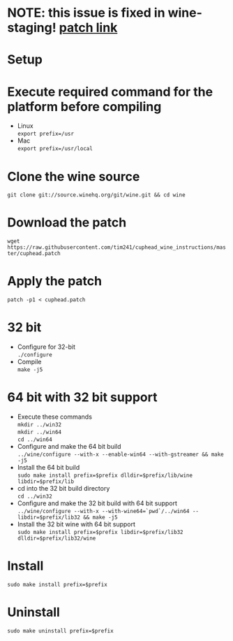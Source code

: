 # NOTE: this issue is fixed in wine-staging! [patch link](https://github.com/wine-compholio/wine-staging/blob/master/patches/setupapi-CM_Get_Parent/0001-setupapi-Return-CR_NO_SUCH_DEVNODE-from-CM_Get_Paren.patch)
# Setup
# Execute required command for the platform before compiling
* Linux  <br />
```export prefix=/usr```  <br />
* Mac  <br />
```export prefix=/usr/local```  <br />
# Clone the wine source <br />
```git clone git://source.winehq.org/git/wine.git && cd wine``` <br />
# Download the patch <br /> 
```wget https://raw.githubusercontent.com/tim241/cuphead_wine_instructions/master/cuphead.patch``` <br />
# Apply the patch <br /> 
```patch -p1 < cuphead.patch``` <br />
# 32 bit
* Configure for 32-bit <br />
```./configure``` <br />
* Compile <br />
```make -j5``` <br />
# 64 bit with 32 bit support  <br />
* Execute these commands  <br />
```mkdir ../win32```  <br />
```mkdir ../win64```  <br />
```cd ../win64```  <br />
* Configure and make the 64 bit build  <br />
```../wine/configure --with-x --enable-win64 --with-gstreamer && make -j5```  <br />
* Install the 64 bit build  <br />
```sudo make install prefix=$prefix dlldir=$prefix/lib/wine libdir=$prefix/lib```  <br />
* cd into the 32 bit build directory  <br />
```cd ../win32```  <br />
* Configure and make the 32 bit build with 64 bit support  <br />
```../wine/configure --with-x --with-wine64=`pwd`/../win64 --libdir=$prefix/lib32 && make -j5```  <br />
* Install the 32 bit wine with 64 bit support  <br />
```sudo make install prefix=$prefix libdir=$prefix/lib32 dlldir=$prefix/lib32/wine```  <br />


# Install <br />
```sudo make install prefix=$prefix``` <br />
# Uninstall <br />
```sudo make uninstall prefix=$prefix```<br />

